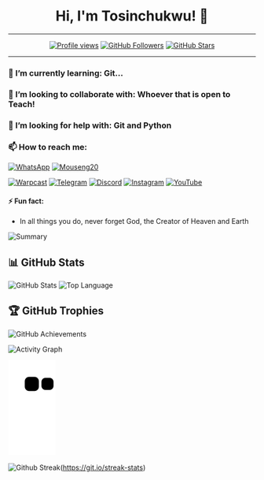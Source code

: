 <!--
**tosinchukwu/tosinchukwu** is a ✨ _special_ ✨ repository because its `README.md` (this file) appears on your GitHub profile.

Here are some ideas to get you started:

🔭 I’m currently working on ...
💬 Ask me about ... -->

<h1 align="center">Hi, I'm Tosinchukwu! 👋 </h1>


---
<p align="center">
  <a href="https://github.com/tosinchukwu"><img src="https://komarev.com/ghpvc/?username=tosinchukwu&style=flat-square" alt="Profile views"/></a>
  <a href="https://github.com/tosinchukwu?tab=followers"><img src="https://img.shields.io/github/followers/tosinchukwu?style=social" alt="GitHub Followers" /></a>
  <a href="https://github.com/tosinchukwu?tab=stars"><img src="https://img.shields.io/github/stars/tosinchukwu?style=social" alt="GitHub Stars" /></a>
</p>



---


### 🌱 I’m currently learning: **Git...**

### 👯 I’m looking to collaborate with: **Whoever that is open to Teach!**

### 🤔 I’m looking for help with: **Git and Python**

### 📫 How to reach me:

[![WhatsApp](https://img.shields.io/badge/WhatsApp-25D366?style=for-the-badge&logo=whatsapp&logoColor=white)](https://wa.me/+2348132845660?text=Hello!%20I%20found%20you%20on%20GitHub)
[![Mouseng20](https://img.shields.io/badge/Mouseng20-000000?style=for-the-badge&logo=x&logoColor=white)](https://twitter.com/mouseng20)


[![Warpcast](https://img.shields.io/badge/Warpcast-5A67D8?style=for-the-badge&logo=warpcast&logoColor=white)](https://warpcast.com/tosinchukwu)
[![Telegram](https://img.shields.io/badge/Telegram-2CA5E0?style=for-the-badge&logo=telegram&logoColor=white)](https://t.me/mouseng20)
[![Discord](https://img.shields.io/badge/Mouseng20-000000?style=for-the-badge&logo=discord&logoColor=white)](https://discordapp.com/users/mouseng20)
[![Instagram](https://img.shields.io/badge/Instagram-%23E4405F.svg?style=for-the-badge&logo=instagram&logoColor=white)](https://www.instagram.com/tosin.mouseng20/)
[![YouTube](https://img.shields.io/badge/YouTube-%23FF0000.svg?style=for-the-badge&logo=youtube&logoColor=white)](https://www.youtube.com/@tosinchukwu)





#### ⚡ Fun fact:
- In all things you do, never forget God, the Creator of Heaven and Earth


![Summary](https://github-profile-summary-cards.vercel.app/api/cards/profile-details?username=tosinchukwu&theme=radical)

## 📊 GitHub Stats





![GitHub Stats](https://github-readme-stats.vercel.app/api?username=tosinchukwu&show_icons=true&theme=radical&cache_seconds=7200)
![Top Language](https://github-readme-stats.vercel.app/api/top-langs/?username=tosinchukwu&theme=radical&layout=compact)

## 🏆 GitHub Trophies
![GitHub Achievements](https://github-profile-trophy.vercel.app/?username=tosinchukwu&theme=radical)


![Activity Graph](https://github-readme-activity-graph.vercel.app/graph?username=tosinchukwu&theme=react-dark)


![GitHub Contribution Snake](https://raw.githubusercontent.com/tosinchukwu/tosinchukwu/output/dist/github-contribution-grid-snake.svg)




![Github Streak](https://github-readme-streak-stats.herokuapp.com?user=tosinchukwu&theme=vision-friendly-dark)(https://git.io/streak-stats)








